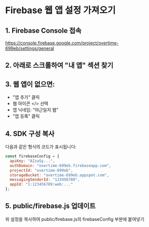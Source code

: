 # Firebase 웹 앱 설정 가져오기

## 1. Firebase Console 접속
https://console.firebase.google.com/project/overtime-699eb/settings/general

## 2. 아래로 스크롤하여 "내 앱" 섹션 찾기

## 3. 웹 앱이 없으면:
- "앱 추가" 클릭
- 웹 아이콘 </> 선택
- 앱 닉네임: "야근일지 웹"
- "앱 등록" 클릭

## 4. SDK 구성 복사
다음과 같은 형식의 코드가 표시됩니다:

```javascript
const firebaseConfig = {
  apiKey: "AIzaSy...",
  authDomain: "overtime-699eb.firebaseapp.com",
  projectId: "overtime-699eb",
  storageBucket: "overtime-699eb.appspot.com",
  messagingSenderId: "123456789",
  appId: "1:123456789:web:..."
};
```

## 5. public/firebase.js 업데이트
위 설정을 복사하여 public/firebase.js의 firebaseConfig 부분에 붙여넣기
